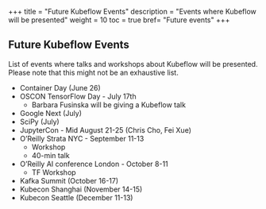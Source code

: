 +++
title = "Future Kubeflow Events"
description = "Events where Kubeflow will be presented"
weight = 10
toc = true
bref= "Future events"
+++

## Future Kubeflow Events
List of events where talks and workshops about Kubeflow will be presented. Please note that
this might not be an exhaustive list.

- Container Day (June 26)
- OSCON TensorFlow Day  - July 17th
  - Barbara Fusinska will be giving a Kubeflow talk
- Google Next (July)
- SciPy (July)
- JupyterCon - Mid August 21-25  (Chris Cho, Fei Xue)
- O’Reilly Strata NYC - September 11-13
  - Workshop
  - 40-min talk
- O’Reilly AI conference London - October 8-11
  - TF Workshop 
- Kafka Summit (October 16-17)
- Kubecon Shanghai (November 14-15)
- Kubecon Seattle (December 11-13)
